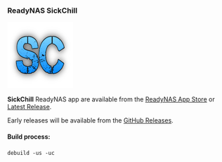 ### ReadyNAS SickChill
![sickchill Logo](https://raw.githubusercontent.com/sickchill/readynas-sickchill/master/rn-files/logo.png)

**SickChill** ReadyNAS app are available from the [ReadyNAS App Store](https://apps.readynas.com/pages/?page_id=9) or [Latest Release](https://github.com/sickchill/readynas-sickchill/releases/latest).

Early releases will be available from the [GitHub Releases](https://github.com/sickchill/readynas-sickchill/releases).


#### Build process:

`debuild -us -uc`
